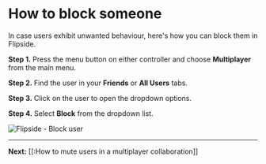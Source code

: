 # How to block someone

In case users exhibit unwanted behaviour, here's how you can block them in Flipside.

**Step 1.** Press the menu button on either controller and choose **Multiplayer** from the main menu.

**Step 2.** Find the user in your **Friends** or **All Users** tabs.

**Step 3.** Click on the user to open the dropdown options.

**Step 4.** Select **Block** from the dropdown list.

![Flipside - Block user](https://www.flipsidexr.com/files/docs/2023.1/5-6_block.png)

---

**Next:** [[:How to mute users in a multiplayer collaboration]]
